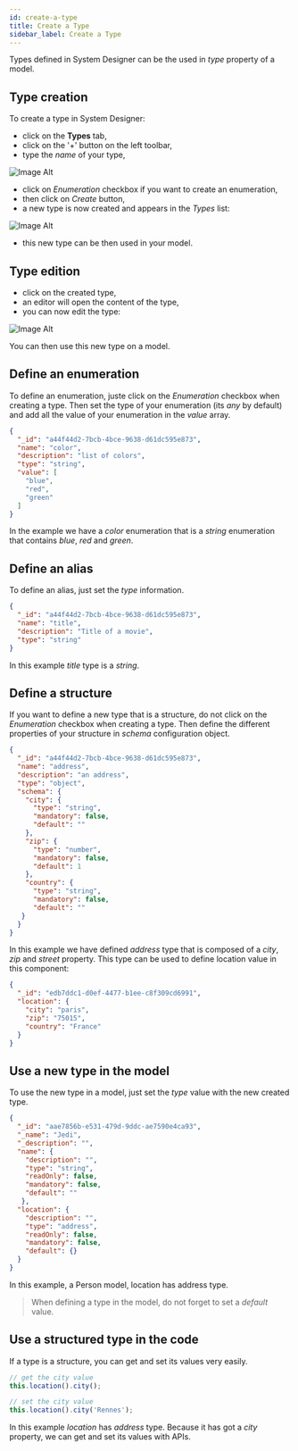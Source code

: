 ```yaml
---
id: create-a-type
title: Create a Type
sidebar_label: Create a Type
---
```


Types defined in System Designer can be the used in *type* property of a model.

## Type creation

To create a type in System Designer:

* click on the **Types** tab,
* click on the '+' button on the left toolbar,
* type the *name* of your type, 

![Image Alt](../../img/create-a-type-dialog.png)

* click on *Enumeration* checkbox if you want to create an enumeration,
* then click on *Create* button,
* a new type is now created and appears in the *Types* list:

![Image Alt](../../img/create-a-type.png)

* this new type can be then used in your model.

## Type edition

* click on the created type,
* an editor will open the content of the type, 
* you can now edit the type:

![Image Alt](../../img/create-a-type-edit.png)

You can then use this new type on a model.

## Define an enumeration

To define an enumeration, juste click on the *Enumeration* checkbox when creating a type. Then set the type of your enumeration (its *any* by default) and add all the value of your enumeration in the *value* array.

```json
{
  "_id": "a44f44d2-7bcb-4bce-9638-d61dc595e873",
  "name": "color",
  "description": "list of colors",
  "type": "string",
  "value": [
    "blue",
    "red",
    "green"
  ]
}
```

In the example we have a *color* enumeration that is a *string* enumeration that contains *blue*, *red* and *green*.

## Define an alias

To define an alias, just set the *type* information.

```json
{
  "_id": "a44f44d2-7bcb-4bce-9638-d61dc595e873",
  "name": "title",
  "description": "Title of a movie",
  "type": "string"
}
```

In this example *title* type is a *string*.

## Define a structure

If you want to define a new type that is a structure, do not click on the *Enumeration* checkbox when creating a type. Then define the different properties of your structure in *schema* configuration object.

```json
{
  "_id": "a44f44d2-7bcb-4bce-9638-d61dc595e873",
  "name": "address",
  "description": "an address",
  "type": "object",
  "schema": {
    "city": {
      "type": "string",
      "mandatory": false,
      "default": ""
    },
    "zip": {
      "type": "number",
      "mandatory": false,
      "default": 1
    },
    "country": {
      "type": "string",
      "mandatory": false,
      "default": ""
   }
  }
}
```

In this example we have defined *address* type that is composed of a *city*, *zip* and *street* property. This type can be used to define location value in this component:

```json
{
  "_id": "edb7ddc1-d0ef-4477-b1ee-c8f309cd6991",
  "location": {
    "city": "paris",
    "zip": "75015",
    "country": "France"
  }
}
```

## Use a new type in the model

To use the new type in a model, just set the *type* value with the new created type.

```json
{
  "_id": "aae7856b-e531-479d-9ddc-ae7590e4ca93",
  "_name": "Jedi",
  "_description": "",
  "name": {
    "description": "",
    "type": "string",
    "readOnly": false,
    "mandatory": false,
    "default": ""
   },
  "location": {
    "description": "",
    "type": "address",
    "readOnly": false,
    "mandatory": false,
    "default": {}
  }
}
```

In this example, a Person model, location has address type.

>When defining a type in the model, do not forget to set a *default* value.

## Use a structured type in the code

If a type is a structure, you can get and set its values very easily. 

```js
// get the city value
this.location().city();

// set the city value
this.location().city('Rennes');
```

In this example *location* has *address* type. Because it has got a *city* property, we can get and set its values with APIs.